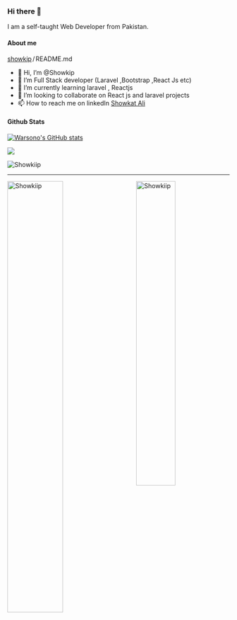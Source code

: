 
### Hi there 👋

I am a self-taught Web Developer from Pakistan.

#### About me
  <div class="text-mono text-small mb-3">
        <a href="/showkip/showkiip" class="no-underline Link--primary">showkip</a><span class="color-fg-muted d-inline-block" style="padding:0px 2px;">/</span>README<span class="color-fg-muted">.md</span>
      </div>
<ul>
<li><g-emoji class="g-emoji" alias="wave" fallback-src="https://github.githubassets.com/images/icons/emoji/unicode/1f44b.png">👋</g-emoji> Hi, I’m @Showkip</li>
<li><g-emoji class="g-emoji" alias="eyes" fallback-src="https://github.githubassets.com/images/icons/emoji/unicode/1f440.png">👀</g-emoji> I’m  Full Stack developer (Laravel ,Bootstrap ,React Js etc)</li>
<li><g-emoji class="g-emoji" alias="seedling" fallback-src="https://github.githubassets.com/images/icons/emoji/unicode/1f331.png">🌱</g-emoji> I’m currently learning laravel , Reactjs </li>
<li><g-emoji class="g-emoji" alias="revolving_hearts" fallback-src="https://github.githubassets.com/images/icons/emoji/unicode/1f49e.png">💞️</g-emoji> I’m looking to collaborate on React js and laravel  projects</li>
<li><g-emoji class="g-emoji" alias="mailbox" fallback-src="https://github.githubassets.com/images/icons/emoji/unicode/1f4eb.png">📫</g-emoji> How to reach me on linkedIn <a href="https://www.linkedin.com/in/showkii-paa/" rel="nofollow">Showkat Ali</a></li>
</ul>

#### Github Stats

[![Warsono's GitHub stats](https://github-readme-stats.vercel.app/api?username=Showkiip&show_icons=true&theme=dracula)](https://github.com/anuraghazra/github-readme-stats)

<a href="https://github.com/anuraghazra/github-readme-stats"><img align="center" src="https://github-readme-stats.vercel.app/api/top-langs/?username=Showkiip&layout=compact&theme=dracula&hide_border=true" /></a>


<div class="Box-body p-4">
<p align="left">
  <img src="https://komarev.com/ghpvc/?username=Showkiip&label=Profile%200views&color=129e00&style=plastic" alt="Showkiip" /> </p>
<hr/>

<span>
  <p><img align="right" width="42%" src="https://github-readme-stats.vercel.app/api/top-langs?username=Showkiip&show_icons=true&locale=en&layout=compact" alt="Showkiip" /></p>
<p><img align="left" width="50%" src="https://github-readme-streak-stats.herokuapp.com/?user=Showkiip&" alt="Showkiip" /></p>
  

</span>

